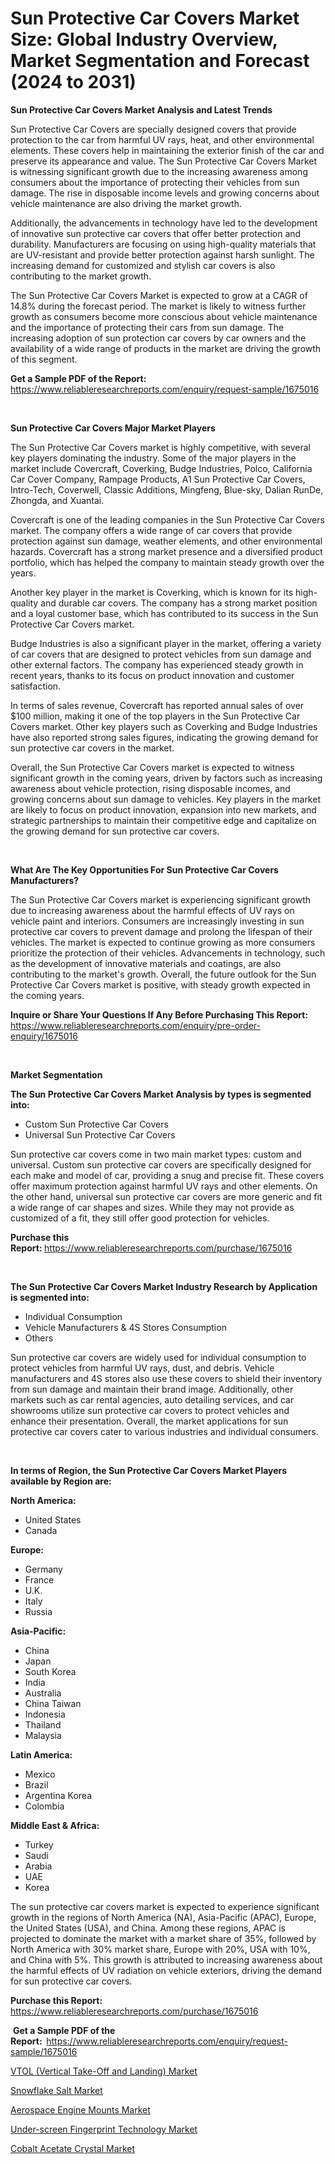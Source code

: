 <p><h1>Sun Protective Car Covers Market Size: Global Industry Overview, Market Segmentation and Forecast (2024 to 2031)</h1></p><p><strong>Sun Protective Car Covers Market Analysis and Latest Trends</strong></p>
<p><p>Sun Protective Car Covers are specially designed covers that provide protection to the car from harmful UV rays, heat, and other environmental elements. These covers help in maintaining the exterior finish of the car and preserve its appearance and value. The Sun Protective Car Covers Market is witnessing significant growth due to the increasing awareness among consumers about the importance of protecting their vehicles from sun damage. The rise in disposable income levels and growing concerns about vehicle maintenance are also driving the market growth.</p><p>Additionally, the advancements in technology have led to the development of innovative sun protective car covers that offer better protection and durability. Manufacturers are focusing on using high-quality materials that are UV-resistant and provide better protection against harsh sunlight. The increasing demand for customized and stylish car covers is also contributing to the market growth.</p><p>The Sun Protective Car Covers Market is expected to grow at a CAGR of 14.8% during the forecast period. The market is likely to witness further growth as consumers become more conscious about vehicle maintenance and the importance of protecting their cars from sun damage. The increasing adoption of sun protection car covers by car owners and the availability of a wide range of products in the market are driving the growth of this segment.</p></p>
<p><strong>Get a Sample PDF of the Report:&nbsp;</strong> <a href="https://www.reliableresearchreports.com/enquiry/request-sample/1675016">https://www.reliableresearchreports.com/enquiry/request-sample/1675016</a></p>
<p>&nbsp;</p>
<p><strong>Sun Protective Car Covers Major Market Players</strong></p>
<p><p>The Sun Protective Car Covers market is highly competitive, with several key players dominating the industry. Some of the major players in the market include Covercraft, Coverking, Budge Industries, Polco, California Car Cover Company, Rampage Products, A1 Sun Protective Car Covers, Intro-Tech, Coverwell, Classic Additions, Mingfeng, Blue-sky, Dalian RunDe, Zhongda, and Xuantai.</p><p>Covercraft is one of the leading companies in the Sun Protective Car Covers market. The company offers a wide range of car covers that provide protection against sun damage, weather elements, and other environmental hazards. Covercraft has a strong market presence and a diversified product portfolio, which has helped the company to maintain steady growth over the years.</p><p>Another key player in the market is Coverking, which is known for its high-quality and durable car covers. The company has a strong market position and a loyal customer base, which has contributed to its success in the Sun Protective Car Covers market.</p><p>Budge Industries is also a significant player in the market, offering a variety of car covers that are designed to protect vehicles from sun damage and other external factors. The company has experienced steady growth in recent years, thanks to its focus on product innovation and customer satisfaction.</p><p>In terms of sales revenue, Covercraft has reported annual sales of over $100 million, making it one of the top players in the Sun Protective Car Covers market. Other key players such as Coverking and Budge Industries have also reported strong sales figures, indicating the growing demand for sun protective car covers in the market.</p><p>Overall, the Sun Protective Car Covers market is expected to witness significant growth in the coming years, driven by factors such as increasing awareness about vehicle protection, rising disposable incomes, and growing concerns about sun damage to vehicles.	Key players in the market are likely to focus on product innovation, expansion into new markets, and strategic partnerships to maintain their competitive edge and capitalize on the growing demand for sun protective car covers.</p></p>
<p>&nbsp;</p>
<p><strong>What Are The Key Opportunities For Sun Protective Car Covers Manufacturers?</strong></p>
<p><p>The Sun Protective Car Covers market is experiencing significant growth due to increasing awareness about the harmful effects of UV rays on vehicle paint and interiors. Consumers are increasingly investing in sun protective car covers to prevent damage and prolong the lifespan of their vehicles. The market is expected to continue growing as more consumers prioritize the protection of their vehicles. Advancements in technology, such as the development of innovative materials and coatings, are also contributing to the market's growth. Overall, the future outlook for the Sun Protective Car Covers market is positive, with steady growth expected in the coming years.</p></p>
<p><strong>Inquire or Share Your Questions If Any Before Purchasing This Report:</strong> <a href="https://www.reliableresearchreports.com/enquiry/pre-order-enquiry/1675016">https://www.reliableresearchreports.com/enquiry/pre-order-enquiry/1675016</a></p>
<p>&nbsp;</p>
<p><strong>Market Segmentation</strong></p>
<p><strong>The Sun Protective Car Covers Market Analysis by types is segmented into:</strong></p>
<p><ul><li>Custom Sun Protective Car Covers</li><li>Universal Sun Protective Car Covers</li></ul></p>
<p><p>Sun protective car covers come in two main market types: custom and universal. Custom sun protective car covers are specifically designed for each make and model of car, providing a snug and precise fit. These covers offer maximum protection against harmful UV rays and other elements. On the other hand, universal sun protective car covers are more generic and fit a wide range of car shapes and sizes. While they may not provide as customized of a fit, they still offer good protection for vehicles.</p></p>
<p><strong>Purchase this Report:&nbsp;</strong><a href="https://www.reliableresearchreports.com/purchase/1675016">https://www.reliableresearchreports.com/purchase/1675016</a></p>
<p>&nbsp;</p>
<p><strong>The Sun Protective Car Covers Market Industry Research by Application is segmented into:</strong></p>
<p><ul><li>Individual Consumption</li><li>Vehicle Manufacturers & 4S Stores Consumption</li><li>Others</li></ul></p>
<p><p>Sun protective car covers are widely used for individual consumption to protect vehicles from harmful UV rays, dust, and debris. Vehicle manufacturers and 4S stores also use these covers to shield their inventory from sun damage and maintain their brand image. Additionally, other markets such as car rental agencies, auto detailing services, and car showrooms utilize sun protective car covers to protect vehicles and enhance their presentation. Overall, the market applications for sun protective car covers cater to various industries and individual consumers.</p></p>
<p>&nbsp;</p>
<p><strong>In terms of Region, the Sun Protective Car Covers Market Players available by Region are:</strong></p>
<p>
    <p> <strong> North America: </strong>
        <ul>
            <li>United States</li>
            <li>Canada</li>
        </ul>
        </p> 
    <p> <strong> Europe: </strong>
        <ul>
            <li>Germany</li>
            <li>France</li>
            <li>U.K.</li>
            <li>Italy</li>
            <li>Russia</li>
        </ul>
        </p> 
    <p> <strong> Asia-Pacific: </strong>
        <ul>
            <li>China</li>
            <li>Japan</li>
            <li>South Korea</li>
            <li>India</li>
            <li>Australia</li>
            <li>China Taiwan</li>
            <li>Indonesia</li>
            <li>Thailand</li>
            <li>Malaysia</li>
        </ul>
        </p> 
    <p> <strong> Latin America: </strong>
        <ul>
            <li>Mexico</li>
            <li>Brazil</li>
            <li>Argentina Korea</li>
            <li>Colombia</li>
        </ul>
        </p> 
    <p> <strong> Middle East & Africa: </strong>
        <ul>
            <li>Turkey</li>
            <li>Saudi</li>
            <li>Arabia</li>
            <li>UAE</li>
            <li>Korea</li>
        </ul>
    </p>
    </p>
<p><p>The sun protective car covers market is expected to experience significant growth in the regions of North America (NA), Asia-Pacific (APAC), Europe, the United States (USA), and China. Among these regions, APAC is projected to dominate the market with a market share of 35%, followed by North America with 30% market share, Europe with 20%, USA with 10%, and China with 5%. This growth is attributed to increasing awareness about the harmful effects of UV radiation on vehicle exteriors, driving the demand for sun protective car covers.</p></p>
<p><strong>Purchase this Report: </strong><a href="https://www.reliableresearchreports.com/purchase/1675016">https://www.reliableresearchreports.com/purchase/1675016</a></p>
<p>&nbsp;<strong>Get a Sample PDF of the Report:&nbsp;&nbsp;</strong><a href="https://www.reliableresearchreports.com/enquiry/request-sample/1675016">https://www.reliableresearchreports.com/enquiry/request-sample/1675016</a></p>
<p><strong></strong></p>
<p><p><a href="https://medium.com/@juliepayne1928/vtol-vertical-take-off-and-landing-market-insights-into-market-cagr-market-trends-and-growth-fc0aeab0e2f2">VTOL (Vertical Take-Off and Landing) Market</a></p><p><a href="https://github.com/jsmusil/Market-Research-Report-List-2/blob/main/snowflake-salt-market.md">Snowflake Salt Market</a></p><p><a href="https://issuu.com/reportprime-2/docs/aerospace-engine-mounts-market-size-2030.pptx">Aerospace Engine Mounts Market</a></p><p><a href="https://medium.com/@juliepayne1928/under-screen-fingerprint-technology-nbsp-market-focuses-on-market-share-size-and-projected-f684ecc5ee4c">Under-screen Fingerprint Technology Market</a></p><p><a href="https://github.com/yemakinde/Market-Research-Report-List-1/blob/main/cobalt-acetate-crystal-market.md">Cobalt Acetate Crystal Market</a></p></p>